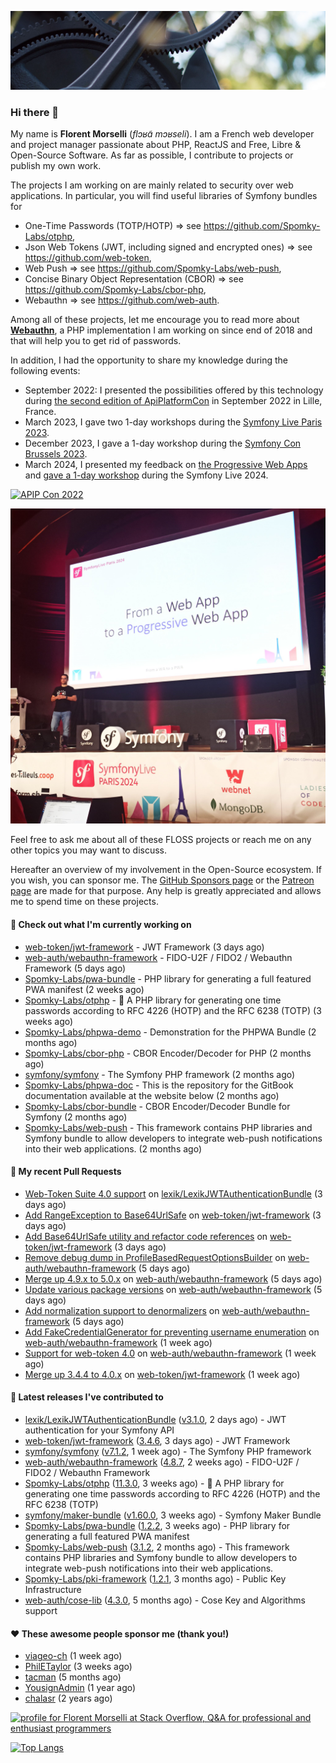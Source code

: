 ![Cover image](1.webp)

### Hi there 👋

My name is **Florent Morselli** (*flɔʁɑ̃ mɔʁseli*). I am a French web developer and project manager passionate about PHP, ReactJS and Free, Libre & Open-Source Software.
As far as possible, I contribute to projects or publish my own work.

The projects I am working on are mainly related to security over web applications. In particular, you will find useful libraries of Symfony bundles for
* One-Time Passwords (TOTP/HOTP) => see https://github.com/Spomky-Labs/otphp,
* Json Web Tokens (JWT, including signed and encrypted ones) => see https://github.com/web-token,
* Web Push => see https://github.com/Spomky-Labs/web-push,
* Concise Binary Object Representation (CBOR) => see https://github.com/Spomky-Labs/cbor-php,
* Webauthn => see https://github.com/web-auth.

Among all of these projects, let me encourage you to read more about [**Webauthn**](https://github.com/web-auth), a PHP implementation I am working on since end of 2018 and that will help you to get rid of passwords.

In addition, I had the opportunity to share my knowledge during the following events:

* September 2022: I presented the possibilities offered by this technology during [the second edition of ApiPlatformCon](https://youtu.be/Y2_0omg1CFk) in September 2022 in Lille, France.
* March 2023, I gave two 1-day workshops during the [Symfony Live Paris 2023](https://live.symfony.com/2023-paris/workshop/maximiser-la-securite-de-vos-applications-avec-le-bundle-security).
* December 2023, I gave a 1-day workshop during the [Symfony Con Brussels 2023](https://live.symfony.com/2023-brussels-con/workshop/road-to-safer-applications).
* March 2024, I presented my feedback on [the Progressive Web Apps](https://live.symfony.com/2024-paris/schedule/de-web-app-a-progressive-web-app) and [gave a 1-day workshop](https://live.symfony.com/2024-paris/workshop#securite-amelioree-et-webauthn-avec-symfony-2) during the Symfony Live 2024.

[![APIP Con 2022](https://user-images.githubusercontent.com/1091072/191684778-b9e26104-038d-45c2-a1b3-287233d15ecc.jpg)](https://api-platform.com/con/2022/conferences/webauthn-se-debarrasser-des-mots-de-passe-definitivement/)

[![Symfony Live 2024](Symfony%20Live%202024.png)](https://symfony.com/blog/symfonylive-paris-2024-from-web-app-to-progressive-web-app)


Feel free to ask me about all of these FLOSS projects or reach me on any other topics you may want to discuss.

Hereafter an overview of my involvement in the Open-Source ecosystem.
If you wish, you can sponsor me. The [GitHub Sponsors page](https://github.com/sponsors/Spomky/) or the [Patreon page](https://www.patreon.com/FlorentMorselli) are made for that purpose. Any help is greatly appreciated and allows me to spend time on these projects.

#### 👷 Check out what I'm currently working on

- [web-token/jwt-framework](https://github.com/web-token/jwt-framework) - JWT Framework (3 days ago)
- [web-auth/webauthn-framework](https://github.com/web-auth/webauthn-framework) - FIDO-U2F / FIDO2 / Webauthn Framework (5 days ago)
- [Spomky-Labs/pwa-bundle](https://github.com/Spomky-Labs/pwa-bundle) - PHP library for generating a full featured PWA manifest (2 weeks ago)
- [Spomky-Labs/otphp](https://github.com/Spomky-Labs/otphp) - :closed_lock_with_key: A PHP library for generating one time passwords according to RFC 4226 (HOTP) and the RFC 6238 (TOTP) (3 weeks ago)
- [Spomky-Labs/phpwa-demo](https://github.com/Spomky-Labs/phpwa-demo) - Demonstration for the PHPWA Bundle (2 months ago)
- [Spomky-Labs/cbor-php](https://github.com/Spomky-Labs/cbor-php) - CBOR Encoder/Decoder for PHP (2 months ago)
- [symfony/symfony](https://github.com/symfony/symfony) - The Symfony PHP framework (2 months ago)
- [Spomky-Labs/phpwa-doc](https://github.com/Spomky-Labs/phpwa-doc) - This is the repository for the GitBook documentation available at the website below (2 months ago)
- [Spomky-Labs/cbor-bundle](https://github.com/Spomky-Labs/cbor-bundle) - CBOR Encoder/Decoder Bundle for Symfony (2 months ago)
- [Spomky-Labs/web-push](https://github.com/Spomky-Labs/web-push) - This framework contains PHP libraries and Symfony bundle to allow developers to integrate web-push notifications into their web applications. (2 months ago)

#### 🔨 My recent Pull Requests

- [Web-Token Suite 4.0 support](https://github.com/lexik/LexikJWTAuthenticationBundle/pull/1231) on [lexik/LexikJWTAuthenticationBundle](https://github.com/lexik/LexikJWTAuthenticationBundle) (3 days ago)
- [Add RangeException to Base64UrlSafe](https://github.com/web-token/jwt-framework/pull/577) on [web-token/jwt-framework](https://github.com/web-token/jwt-framework) (3 days ago)
- [Add Base64UrlSafe utility and refactor code references](https://github.com/web-token/jwt-framework/pull/576) on [web-token/jwt-framework](https://github.com/web-token/jwt-framework) (3 days ago)
- [Remove debug dump in ProfileBasedRequestOptionsBuilder](https://github.com/web-auth/webauthn-framework/pull/607) on [web-auth/webauthn-framework](https://github.com/web-auth/webauthn-framework) (5 days ago)
- [Merge up 4.9.x to 5.0.x](https://github.com/web-auth/webauthn-framework/pull/606) on [web-auth/webauthn-framework](https://github.com/web-auth/webauthn-framework) (5 days ago)
- [Update various package versions](https://github.com/web-auth/webauthn-framework/pull/605) on [web-auth/webauthn-framework](https://github.com/web-auth/webauthn-framework) (5 days ago)
- [Add normalization support to denormalizers](https://github.com/web-auth/webauthn-framework/pull/604) on [web-auth/webauthn-framework](https://github.com/web-auth/webauthn-framework) (5 days ago)
- [Add FakeCredentialGenerator for preventing username enumeration](https://github.com/web-auth/webauthn-framework/pull/603) on [web-auth/webauthn-framework](https://github.com/web-auth/webauthn-framework) (1 week ago)
- [Support for web-token 4.0](https://github.com/web-auth/webauthn-framework/pull/602) on [web-auth/webauthn-framework](https://github.com/web-auth/webauthn-framework) (1 week ago)
- [Merge up 3.4.4 to 4.0.x](https://github.com/web-token/jwt-framework/pull/575) on [web-token/jwt-framework](https://github.com/web-token/jwt-framework) (1 week ago)

#### 🔭 Latest releases I've contributed to

- [lexik/LexikJWTAuthenticationBundle](https://github.com/lexik/LexikJWTAuthenticationBundle) ([v3.1.0](https://github.com/lexik/LexikJWTAuthenticationBundle/releases/tag/v3.1.0), 2 days ago) - JWT authentication for your Symfony API
- [web-token/jwt-framework](https://github.com/web-token/jwt-framework) ([3.4.6](https://github.com/web-token/jwt-framework/releases/tag/3.4.6), 3 days ago) - JWT Framework
- [symfony/symfony](https://github.com/symfony/symfony) ([v7.1.2](https://github.com/symfony/symfony/releases/tag/v7.1.2), 1 week ago) - The Symfony PHP framework
- [web-auth/webauthn-framework](https://github.com/web-auth/webauthn-framework) ([4.8.7](https://github.com/web-auth/webauthn-framework/releases/tag/4.8.7), 2 weeks ago) - FIDO-U2F / FIDO2 / Webauthn Framework
- [Spomky-Labs/otphp](https://github.com/Spomky-Labs/otphp) ([11.3.0](https://github.com/Spomky-Labs/otphp/releases/tag/11.3.0), 3 weeks ago) - :closed_lock_with_key: A PHP library for generating one time passwords according to RFC 4226 (HOTP) and the RFC 6238 (TOTP)
- [symfony/maker-bundle](https://github.com/symfony/maker-bundle) ([v1.60.0](https://github.com/symfony/maker-bundle/releases/tag/v1.60.0), 3 weeks ago) - Symfony Maker Bundle
- [Spomky-Labs/pwa-bundle](https://github.com/Spomky-Labs/pwa-bundle) ([1.2.2](https://github.com/Spomky-Labs/pwa-bundle/releases/tag/1.2.2), 3 weeks ago) - PHP library for generating a full featured PWA manifest
- [Spomky-Labs/web-push](https://github.com/Spomky-Labs/web-push) ([3.1.2](https://github.com/Spomky-Labs/web-push/releases/tag/3.1.2), 2 months ago) - This framework contains PHP libraries and Symfony bundle to allow developers to integrate web-push notifications into their web applications.
- [Spomky-Labs/pki-framework](https://github.com/Spomky-Labs/pki-framework) ([1.2.1](https://github.com/Spomky-Labs/pki-framework/releases/tag/1.2.1), 3 months ago) - Public Key Infrastructure
- [web-auth/cose-lib](https://github.com/web-auth/cose-lib) ([4.3.0](https://github.com/web-auth/cose-lib/releases/tag/4.3.0), 5 months ago) - Cose Key and Algorithms support

#### ❤️ These awesome people sponsor me (thank you!)

- [viageo-ch](https://github.com/viageo-ch) (1 week ago)
- [PhilETaylor](https://github.com/PhilETaylor) (3 weeks ago)
- [tacman](https://github.com/tacman) (5 months ago)
- [YousignAdmin](https://github.com/YousignAdmin) (1 year ago)
- [chalasr](https://github.com/chalasr) (2 years ago)

<a href="https://stackoverflow.com/users/2157818/florent-morselli"><img src="https://stackoverflow.com/users/flair/2157818.png" width="208" height="58" alt="profile for Florent Morselli at Stack Overflow, Q&amp;A for professional and enthusiast programmers" title="profile for Florent Morselli at Stack Overflow, Q&amp;A for professional and enthusiast programmers"></a>

[![Top Langs](https://wakatime.com/share/@Spomky/aa41d408-c524-4a5f-936d-0b9446698abd.svg)](https://wakatime.com/@Spomky)
